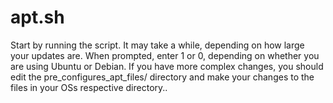 # apt.sh

Start by running the script. It may take a while, depending on how large your updates are. When prompted, enter 1 or 0, depending on whether you are using Ubuntu or Debian. If you have more complex changes, you should edit the pre_configures_apt_files/ directory and make your changes to the files in your OSs respective directory..

